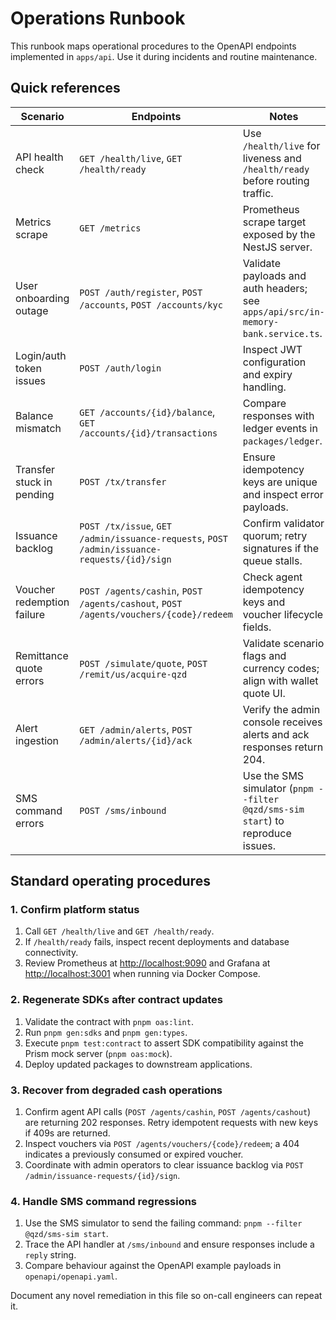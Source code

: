 # Operations Runbook

This runbook maps operational procedures to the OpenAPI endpoints implemented in
`apps/api`. Use it during incidents and routine maintenance.

## Quick references

| Scenario                   | Endpoints                                                                                   | Notes                                                                             |
| -------------------------- | ------------------------------------------------------------------------------------------- | --------------------------------------------------------------------------------- |
| API health check           | `GET /health/live`, `GET /health/ready`                                                     | Use `/health/live` for liveness and `/health/ready` before routing traffic.       |
| Metrics scrape             | `GET /metrics`                                                                              | Prometheus scrape target exposed by the NestJS server.                            |
| User onboarding outage     | `POST /auth/register`, `POST /accounts`, `POST /accounts/kyc`                               | Validate payloads and auth headers; see `apps/api/src/in-memory-bank.service.ts`. |
| Login/auth token issues    | `POST /auth/login`                                                                          | Inspect JWT configuration and expiry handling.                                    |
| Balance mismatch           | `GET /accounts/{id}/balance`, `GET /accounts/{id}/transactions`                             | Compare responses with ledger events in `packages/ledger`.                        |
| Transfer stuck in pending  | `POST /tx/transfer`                                                                         | Ensure idempotency keys are unique and inspect error payloads.                    |
| Issuance backlog           | `POST /tx/issue`, `GET /admin/issuance-requests`, `POST /admin/issuance-requests/{id}/sign` | Confirm validator quorum; retry signatures if the queue stalls.                   |
| Voucher redemption failure | `POST /agents/cashin`, `POST /agents/cashout`, `POST /agents/vouchers/{code}/redeem`        | Check agent idempotency keys and voucher lifecycle fields.                        |
| Remittance quote errors    | `POST /simulate/quote`, `POST /remit/us/acquire-qzd`                                        | Validate scenario flags and currency codes; align with wallet quote UI.           |
| Alert ingestion            | `GET /admin/alerts`, `POST /admin/alerts/{id}/ack`                                          | Verify the admin console receives alerts and ack responses return 204.            |
| SMS command errors         | `POST /sms/inbound`                                                                         | Use the SMS simulator (`pnpm --filter @qzd/sms-sim start`) to reproduce issues.   |

## Standard operating procedures

### 1. Confirm platform status

1. Call `GET /health/live` and `GET /health/ready`.
2. If `/health/ready` fails, inspect recent deployments and database connectivity.
3. Review Prometheus at <http://localhost:9090> and Grafana at
   <http://localhost:3001> when running via Docker Compose.

### 2. Regenerate SDKs after contract updates

1. Validate the contract with `pnpm oas:lint`.
2. Run `pnpm gen:sdks` and `pnpm gen:types`.
3. Execute `pnpm test:contract` to assert SDK compatibility against the Prism mock
   server (`pnpm oas:mock`).
4. Deploy updated packages to downstream applications.

### 3. Recover from degraded cash operations

1. Confirm agent API calls (`POST /agents/cashin`, `POST /agents/cashout`) are
   returning 202 responses. Retry idempotent requests with new keys if 409s are
   returned.
2. Inspect vouchers via `POST /agents/vouchers/{code}/redeem`; a 404 indicates a
   previously consumed or expired voucher.
3. Coordinate with admin operators to clear issuance backlog via
   `POST /admin/issuance-requests/{id}/sign`.

### 4. Handle SMS command regressions

1. Use the SMS simulator to send the failing command: `pnpm --filter @qzd/sms-sim start`.
2. Trace the API handler at `/sms/inbound` and ensure responses include a `reply`
   string.
3. Compare behaviour against the OpenAPI example payloads in `openapi/openapi.yaml`.

Document any novel remediation in this file so on-call engineers can repeat it.
